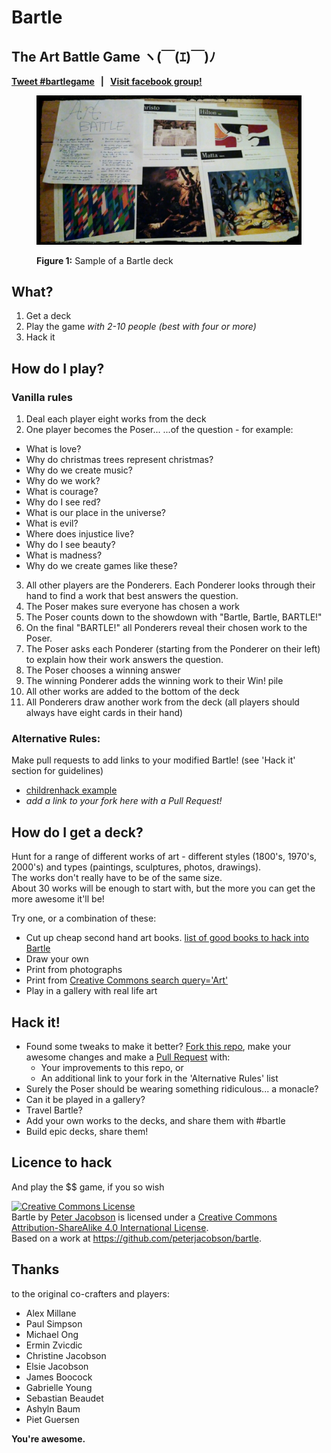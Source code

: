 # Bartle
## The Art Battle Game ヽ(￣(ｴ)￣)ﾉ  
**[Tweet #bartlegame](https://twitter.com/intent/tweet?hashtags=bartlegame)&nbsp;&nbsp;&nbsp;|&nbsp;&nbsp;&nbsp;[Visit facebook group!](https://www.facebook.com/bartlegame)**
<figure>
  <img src="/images/bartle-v1-small.JPG" alt="Sample of a Bartle deck and instructions"><br>
  <figcaption>
    <p><strong>Figure 1:</strong> Sample of a Bartle deck</p>
  </figcaption>
</figure>

## What?
1. Get a deck
2. Play the game *with 2-10 people (best with four or more)*
3. Hack it

## How do I play?

### Vanilla rules
1. Deal each player eight works from the deck
2. One player becomes the Poser... ...of the question - for example:
  - What is love?
  - Why do christmas trees represent christmas?
  - Why do we create music?
  - Why do we work?
  - What is courage?
  - Why do I see red?
  - What is our place in the universe?
  - What is evil?
  - Where does injustice live?
  - Why do I see beauty?
  - What is madness?
  - Why do we create games like these?
3. All other players are the Ponderers. Each Ponderer looks through their hand to find a work that best answers the question.
4. The Poser makes sure everyone has chosen a work
5. The Poser counts down to the showdown with "Bartle, Bartle, BARTLE!"
6. On the final "BARTLE!" all Ponderers reveal their chosen work to the Poser.
7. The Poser asks each Ponderer (starting from the Ponderer on their left) to explain how their work answers the question.
8. The Poser chooses a winning answer
9. The winning Ponderer adds the winning work to their Win! pile
10. All other works are added to the bottom of the deck
11. All Ponderers draw another work from the deck (all players should always have eight cards in their hand)

### Alternative Rules:
Make pull requests to add links to your modified Bartle! (see 'Hack it' section for guidelines)
- [childrenhack example](#)
- *add a link to your fork here with a Pull Request!*

## How do I get a deck?
Hunt for a range of different works of art - different styles (1800's, 1970's, 2000's) and types (paintings, sculptures, photos, drawings).  
The works don't really have to be of the same size.  
About 30 works will be enough to start with, but the more you can get the more awesome it'll be!

Try one, or a combination of these:
- Cut up cheap second hand art books. [list of good books to hack into Bartle](/bartleable-books.md)
- Draw your own
- Print from photographs
- Print from [Creative Commons search query='Art'](https://www.google.co.nz/search?site=imghp&tbm=isch&q=art&tbs=sur:fc&gws_rd=cr&ei=Xx99VquCEoeqjwOV3KSICQ)
- Play in a gallery with real life art

## Hack it!
- Found some tweaks to make it better? [Fork this repo](https://help.github.com/articles/fork-a-repo/), make your awesome changes and make a [Pull Request](https://help.github.com/articles/using-pull-requests/) with:
  - Your improvements to this repo, or
  - An additional link to your fork in the 'Alternative Rules' list
- Surely the Poser should be wearing something ridiculous... a monacle?
- Can it be played in a gallery?
- Travel Bartle?
- Add your own works to the decks, and share them with #bartle
- Build epic decks, share them!

## Licence to hack
And play the $$ game, if you so wish

<a rel="license" href="http://creativecommons.org/licenses/by-sa/4.0/"><img alt="Creative Commons License" style="border-width:0" src="https://i.creativecommons.org/l/by-sa/4.0/88x31.png" /></a><br /><span xmlns:dct="http://purl.org/dc/terms/" property="dct:title">Bartle</span> by <a xmlns:cc="http://creativecommons.org/ns#" href="https://github.com/peterjacobson/bartle" property="cc:attributionName" rel="cc:attributionURL">Peter Jacobson</a> is licensed under a <a rel="license" href="http://creativecommons.org/licenses/by-sa/4.0/">Creative Commons Attribution-ShareAlike 4.0 International License</a>.<br />Based on a work at <a xmlns:dct="http://purl.org/dc/terms/" href="https://github.com/peterjacobson/bartle" rel="dct:source">https://github.com/peterjacobson/bartle</a>.

## Thanks
to the original co-crafters and players:
- Alex Millane
- Paul Simpson
- Michael Ong
- Ermin Zvicdic
- Christine Jacobson
- Elsie Jacobson
- James Boocock
- Gabrielle Young
- Sebastian Beaudet
- Ashyln Baum
- Piet Guersen

**You're awesome.**
